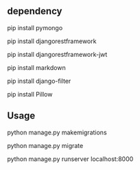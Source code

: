 ## dependency

pip install pymongo

pip install djangorestframework

pip install djangorestframework-jwt

pip install markdown 

pip install django-filter 

pip install Pillow

## Usage 

python manage.py makemigrations

python manage.py migrate

python manage.py runserver localhost:8000